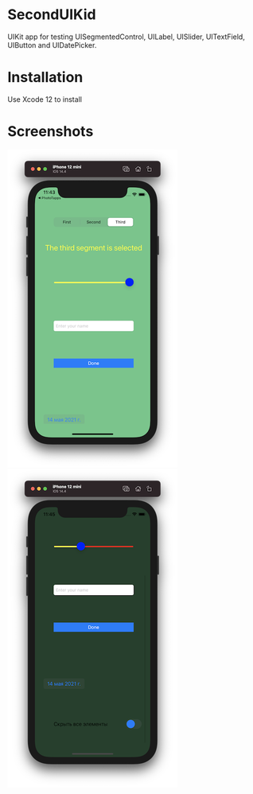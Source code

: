 # SecondUIKid

UIKit app for testing UISegmentedControl, UILabel, UISlider, UITextField, UIButton and UIDatePicker.

# Installation

Use Xcode 12 to install

# Screenshots

![Screenshot 1](https://github.com/nukutkas/SecondUIKid/blob/master/Screenshots/Screenshot01.png)
![Screenshot 2](https://github.com/nukutkas/SecondUIKid/blob/master/Screenshots/Screenshot02.png)
